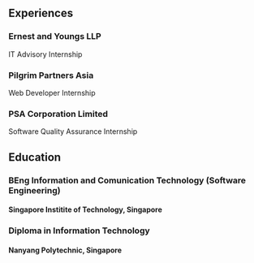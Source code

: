 ## Experiences

### Ernest and Youngs LLP
IT Advisory Internship

### Pilgrim Partners Asia
Web Developer Internship

### PSA Corporation Limited
Software Quality Assurance Internship

## Education

### BEng Information and Comunication Technology (Software Engineering)
#### Singapore Institite of Technology, Singapore

### Diploma in Information Technology
#### Nanyang Polytechnic, Singapore
